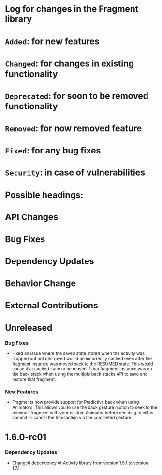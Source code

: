 # Log for changes in the Fragment library
#
# `Added`: for new features
# `Changed`: for changes in existing functionality
# `Deprecated`: for soon to be removed functionality
# `Removed`: for now removed feature
# `Fixed`: for any bug fixes
# `Security`: in case of vulnerabilities
#
# Possible headings:
# API Changes
# Bug Fixes
# Dependency Updates
# Behavior Change
# External Contributions

# Unreleased

### Bug Fixes
- Fixed an issue where the saved state stored when the activity was stopped but not destroyed
  would be incorrectly cached even after the fragment instance was moved back to the RESUMED state.
  This would cause that cached state to be reused if that fragment instance was on the back stack
  when using the multiple back stacks API to save and restore that fragment.

### New Features

* Fragments now provide support for Predictive back when using
  Animators. This allows you to use the back gesture motion to seek to the
  previous fragment with your custom Animator before deciding to either
  commit or cancel the transaction via the completed gesture.


# 1.6.0-rc01

### Dependency Updates

- Changed dependency of Activity library from version 1.5.1 to version 1.7.1.


